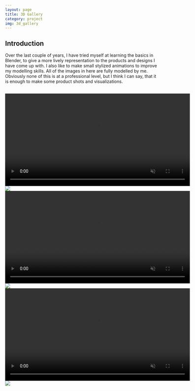 ```yaml
---
layout: page
title: 3D Gallery
category: project
img: 3d_gallery
---
```


## Introduction

Over the last couple of years, I have tried myself at learning the basics in Blender, to give a more lively representation to the products and designs I have come up with. I also like to make small stylized animations to improve my modelling skills. All of the images in here are fully modelled by me. Obviously none of this is at a professional level, but I think I can say, that it is enough to make some product shots and visualizations.


<br>



<video class="portrait" autoplay muted loop width="600">
  <source  src="{{ '/assets/video/coil.mp4' | absolute_url }}" type="video/mp4">
  Your browser does not support the video tag.
</video>

<br>



<img class="portrait" src="{{ '/assets/img/portfolio/craus.jpg' | absolute_url }}">

<br>




<video class="portrait" autoplay muted loop width="600">
  <source  src="{{ '/assets/video/coil.mp4' | absolute_url }}" type="video/mp4">
  Your browser does not support the video tag.
</video>

<br>



<img src="{{ '/assets/img/portfolio/arri-cloud.jpg' | absolute_url }}">

<br>



<video class="portrait" autoplay muted loop width="600">
  <source  src="{{ '/assets/video/eaf.mp4' | absolute_url }}" type="video/mp4">
  Your browser does not support the video tag.
</video>

<br> 



<img class="portrait" src="{{ '/assets/img/portfolio/donut_scene.png' | absolute_url }}">
